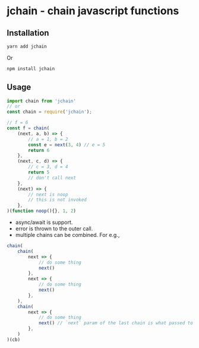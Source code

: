 # jchain - chain javascript functions

## Installation

```bash
yarn add jchain
```
Or
```bash
npm install jchain
```

## Usage

```javascript
import chain from 'jchain'
// or
const chain = require('jchain');

// f = 6
const f = chain(
	(next, a, b) => {
		// a = 1, b = 2
		const e = next(3, 4) // e = 5
		return 6
	},
	(next, c, d) => {
		// c = 3, d = 4
		return 5
		// don't call next
	},
	(next) => {
		// next is noop
		// this is not invoked
	},
)(function noop(){}, 1, 2)
```

- async/await is support.
- error is thrown to the outer call.
- multiple chains can be combined. For e.g.,
```javascript
chain(
	chain(
		next => {
			// do some thing
			next()
		},
		next => {
			// do some thing
			next()
		},
	),
	chain(
		next => {
			// do some thing
			next() // `next` param of the last chain is what passed to the outer call (`cb` in this case). Default is noop.
		},
	)
)(cb)
```
